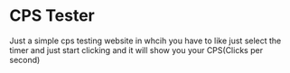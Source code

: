 # CPS Tester

Just a simple cps testing website in whcih you have to like just select the timer and just start clicking and it will show you your CPS(Clicks per second)
